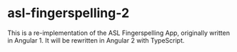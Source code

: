 # asl-fingerspelling-2

This is a re-implementation of the ASL Fingerspelling App, originally written in Angular 1. It will be rewritten in Angular 2 with TypeScript.
